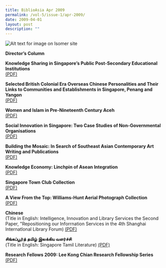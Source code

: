 ```yaml
---
title: BiblioAsia Apr 2009
permalink: /vol-5/issue-1/apr-2009/
date: 2009-04-01
layout: post
description: ""
---
```

![Alt text for image on Isomer site](/images/covers/ba5-1.jpg)

**Director’s Column**

**Knowledge Sharing in Singapore’s Public Post-Secondary Educational Institutions** <br>
[(PDF)](/files/pdf/vol-5/issue-1/v5-issue1_KnowledgeSharing.pdf)

**Selected British Colonial Era Overseas Chinese Personalities and Their Links to Communities and Establishments in Singapore, Penang and Yangon** <br>
[(PDF)](/files/pdf/vol-5/issue-1/v5-issue1_BritishEra.pdf)

**Women and Islam in Pre-Nineteenth Century Aceh** <br>
[(PDF)](/files/pdf/vol-5/issue-1/v5-issue1_WomenIslam.pdf)

**Social Innovation in Singapore: Two Case Studies of Non-Governmental Organisations** <br>
[(PDF)](/files/pdf/vol-5/issue-1/v5-issue1_SocialInnovation.pdf)

**Building the Mosaic: In Search of Southeast Asian Contemporary Art Writing and Publications** <br>
[(PDF)](/files/pdf/vol-5/issue-1/v5-issue1_BuildingMosaic.pdf)

**Knowledge Economy: Linchpin of Asean Integration** <br>
[(PDF)](/files/pdf/vol-5/issue-1/v5-issue1_AseanIntegration.pdf)

**Singapore Town Club Collection** <br>
[(PDF)](/files/pdf/vol-5/issue-1/v5-issue1_TownClub.pdf)

**A View From the Top: Williams-Hunt Aerial Photograph Collection** <br>
[(PDF)](/files/pdf/vol-5/issue-1/v5-issue1_WilliamsHunt.pdf)

**Chinese** <br>
(Title in English: Intelligence, Innovatlon and Library Services the Second Paper, "Repositioning our Inforrnation Services in the 4th Shanghai Internatlonal Library Forum)
[(PDF)](/files/pdf/vol-5/issue-1/v5-issue1_IntelligenceInnovation.pdf)

**சிங்கப்பூர்த் தமிழ் இலக்கிய வளர்ச்சி** <br>
(Title in English: Singapore Tamil Literature)
[(PDF)](/files/pdf/vol-5/issue-1/v5-issue1_TamilLiterature.pdf)

**Research Fellows 2009: Lee Kong Chian Research Fellowship Series** <br>
[(PDF)](/files/pdf/vol-5/issue-1/v5-issue1_ResearchFellows.pdf)